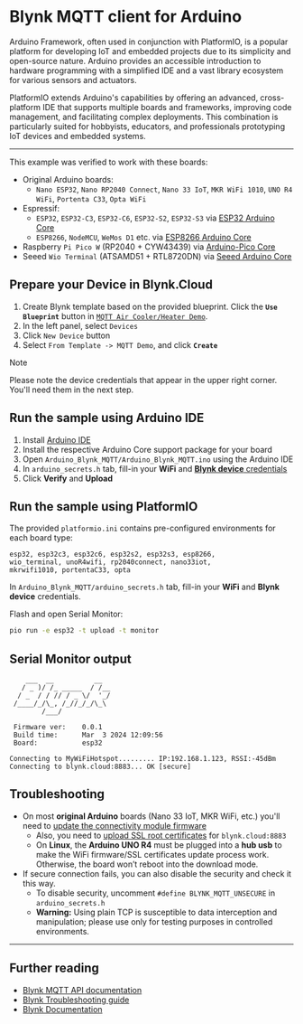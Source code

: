 
# Blynk MQTT client for Arduino

Arduino Framework, often used in conjunction with PlatformIO, is a popular platform
for developing IoT and embedded projects due to its simplicity and open-source nature.
Arduino provides an accessible introduction to hardware programming with a simplified IDE
and a vast library ecosystem for various sensors and actuators.

PlatformIO extends Arduino's capabilities by offering an advanced, cross-platform IDE
that supports multiple boards and frameworks, improving code management, and facilitating
complex deployments. This combination is particularly suited for hobbyists, educators,
and professionals prototyping IoT devices and embedded systems.

---

This example was verified to work with these boards:

- Original Arduino boards:
  - `Nano ESP32`, `Nano RP2040 Connect`, `Nano 33 IoT`, `MKR WiFi 1010`, `UNO R4 WiFi`, `Portenta C33`, `Opta WiFi`
- Espressif:
  - `ESP32`, `ESP32-C3`, `ESP32-C6`, `ESP32-S2`, `ESP32-S3` via [ESP32 Arduino Core](https://docs.espressif.com/projects/arduino-esp32/en/latest/installing.html)
  - `ESP8266`, `NodeMCU`, `WeMos D1` etc. via [ESP8266 Arduino Core](https://github.com/esp8266/Arduino)
- Raspberry `Pi Pico W` (RP2040 + CYW43439) via [Arduino-Pico Core](https://arduino-pico.readthedocs.io/en/latest/install.html)
- Seeed `Wio Terminal` (ATSAMD51 + RTL8720DN) via [Seeed Arduino Core](https://wiki.seeedstudio.com/Wio-Terminal-Getting-Started/#software)

## Prepare your Device in Blynk.Cloud

1. Create Blynk template based on the provided blueprint. Click the **`Use Blueprint`** button in [`MQTT Air Cooler/Heater Demo`](https://blynk.cloud/dashboard/blueprints/Library/TMPL4zGiS1A7l).
2. In the left panel, select `Devices`
3. Click `New Device` button
4. Select `From Template -> MQTT Demo`, and click **`Create`**

> [!NOTE]
> Please note the device credentials that appear in the upper right corner. You'll need them in the next step.

## Run the sample using Arduino IDE

1. Install [Arduino IDE](https://www.arduino.cc/en/software)
2. Install the respective Arduino Core support package for your board
3. Open `Arduino_Blynk_MQTT/Arduino_Blynk_MQTT.ino` using the Arduino IDE
4. In `arduino_secrets.h` tab, fill-in your **WiFi** and [**Blynk device** credentials](https://bit.ly/BlynkSimpleAuth)
5. Click **Verify** and **Upload**

## Run the sample using PlatformIO

The provided `platformio.ini` contains pre-configured environments for each board type:

```
esp32, esp32c3, esp32c6, esp32s2, esp32s3, esp8266,
wio_terminal, unoR4wifi, rp2040connect, nano33iot,
mkrwifi1010, portentaC33, opta
```

In `Arduino_Blynk_MQTT/arduino_secrets.h` tab, fill-in your **WiFi** and **Blynk device** credentials.

Flash and open Serial Monitor:

```sh
pio run -e esp32 -t upload -t monitor
```

## Serial Monitor output

```log
    ___  __          __
   / _ )/ /_ _____  / /__
  / _  / / // / _ \/  '_/
 /____/_/\_, /_//_/_/\_\
        /___/

 Firmware ver:    0.0.1
 Build time:      Mar  3 2024 12:09:56
 Board:           esp32

Connecting to MyWiFiHotspot......... IP:192.168.1.123, RSSI:-45dBm
Connecting to blynk.cloud:8883... OK [secure]
```

## Troubleshooting

- On most **original Arduino** boards (Nano 33 IoT, MKR WiFi, etc.) you'll need to [update the connectivity module firmware][update-fw]
  - Also, you need to [upload SSL root certificates][root-ssl] for `blynk.cloud:8883`
  - On **Linux**, the **Arduino UNO R4** must be plugged into a **hub usb** to make the WiFi firmware/SSL certificates update process work. Otherwise, the board won’t reboot into the download mode.
- If secure connection fails, you can also disable the security and check it this way.
  - To disable security, uncomment `#define BLYNK_MQTT_UNSECURE` in `arduino_secrets.h`
  - **Warning:** Using plain TCP is susceptible to data interception and manipulation; please use only for testing purposes in controlled environments.

[update-fw]: https://support.arduino.cc/hc/en-us/articles/360013896579-Use-the-Firmware-Updater-in-Arduino-IDE
[root-ssl]: https://support.arduino.cc/hc/en-us/articles/360016119219-Upload-SSL-root-certificates

---

## Further reading

- [Blynk MQTT API documentation](https://docs.blynk.io/en/blynk.cloud-mqtt-api/device-mqtt-api)
- [Blynk Troubleshooting guide](https://docs.blynk.io/en/troubleshooting/general-issues)
- [Blynk Documentation](https://docs.blynk.io/en)

